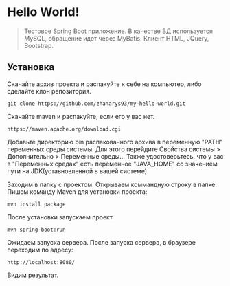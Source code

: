 # Hello World!
> Тестовое Spring Boot приложение. В качестве БД используется MySQL, обращение идет через MyBatis. Клиент HTML, JQuery, Bootstrap. 

## Установка

Скачайте архив проекта и распакуйте к себе на компьютер, либо сделайте клон репозитория. 

```shell
git clone https://github.com/zhanarys93/my-hello-world.git
```

Скачайте maven и распакуйте, если его у вас нет. 
```shell
https://maven.apache.org/download.cgi
```
Добавьте директорию bin распакованного архива в переменную "PATH" переменных среды системы. Для этого перейдите Свойства системы > Дополнительно > Переменные среды...  Также  удоcтоверьтесь, что у вас в "Переменных средах" есть переменное "JAVA_HOME" со значением пути на JDK(уставновленной в вашей системе). 

Заходим в папку с проектом. Открываем коммандную строку в папке. Пишем команду Maven для установки проекта:

```shell
mvn install package
```
После установки запускаем проект. 

```shell
mvn spring-boot:run
```
Ожидаем запуска сервера. После запуска сервера, в браузере переходим по адресу:

```shell
http://localhost:8080/
```
Видим результат. 
